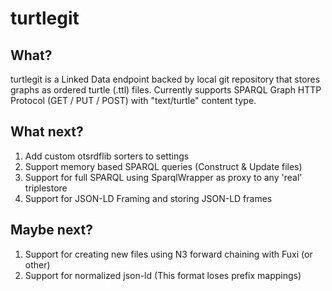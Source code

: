 # turtlegit

## What?

turtlegit is a Linked Data endpoint backed by local git repository that stores graphs as ordered turtle (.ttl) files. 
Currently supports SPARQL Graph HTTP Protocol (GET / PUT / POST) with "text/turtle" content type.

## What next?

1. Add custom otsrdflib sorters to settings
2. Support memory based SPARQL queries (Construct & Update files)
3. Support for full SPARQL using SparqlWrapper as proxy to any 'real' triplestore
4. Support for JSON-LD Framing and storing JSON-LD frames

## Maybe next?

1. Support for creating new files using N3 forward chaining with Fuxi (or other)
2. Support for normalized json-ld (This format loses prefix mappings)
